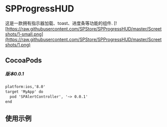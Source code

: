 # SPProgressHUD
这是一款拥有指示器加载、toast、进度条等功能的组件.
[![https://raw.githubusercontent.com/SPStore/SPProgressHUD/master/Screetshots/1-small.png](https://raw.githubusercontent.com/SPStore/SPProgressHUD/master/Screetshots/1.png)

## CocoaPods
##### 版本0.0.1
```
platform:ios,'8.0'
target 'MyApp' do
  pod 'SPAlertController', '~> 0.0.1'
end
```
## 使用示例
